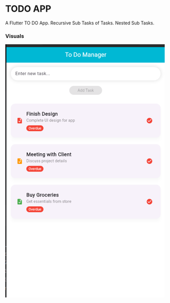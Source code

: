 # TODO APP

A Flutter TO DO App. Recursive Sub Tasks of Tasks. Nested Sub Tasks.

### Visuals

![home_screen](assets/images/home_screen.png)
